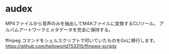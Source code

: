 # audex

MP4ファイルから音声のみを抽出してM4Aファイルに変換するCLIツール。
アルバムアートワークとメタデータを完全に保持する。

ffmpeg コマンドをシェルスクリプトで叩いていたものをGoに移行します。
https://github.com/helloworld753315/ffmpeg-scripts
